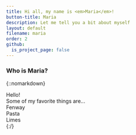 ```yaml
---
title: Hi all, my name is <em>Maria</em>!
button-title: Maria
description: Let me tell you a bit about myself
layout: default
filename: maria
order: 2
github:
  is_project_page: false
---
```

### Who is Maria?

{::nomarkdown}
<!DOCTYPE html>
<html lang="en">
<head>
    <meta charset="UTF-8">
    <title>About Me</title>
    <link rel="stylesheet" href="maria.css">
</head>
<body>
    <div id="container">
        <div id="hello">Hello!</div>
        <div id="maria_quiz" style="display: block">
            <div id="statement">Some of my favorite things are...</div>
            <div id="responses">
              <div class = "response" id="A" onClick= "showGif('A')">Fenway</div>
              <div class = "response" id="B" onClick= "showGif('B')">Pasta</div>
              <div class = "response" id="C" onClick= "showGif('C')">Limes</div>
            </div>
    </div>
    <script src="maria.js"></script>
</body>
</html>
{:/}
